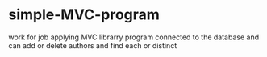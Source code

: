# simple-MVC-program
work for job applying
MVC librarry program connected to the database and can add or delete authors and find each or distinct
